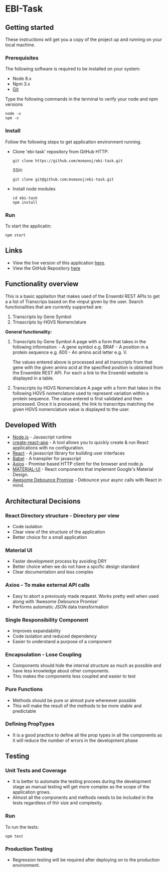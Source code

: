 # EBI-Task

## Getting started

These instructions will get you a copy of the project up and running on your local machine.

### Prerequisites

The following software is required to be installed on your system:

- Node 8.x
- Npm 3.x
- [Git](https://git-scm.com)

Type the following commands in the terminal to verify your node and npm versions

    node -v
    npm -v

### Install

Follow the following steps to get application environment running.

- Clone 'ebi-task' repository from GitHub
  HTTP:

      git clone https://github.com/msmanoj/ebi-task.git

  SSH:

      git clone git@github.com:msmanoj/ebi-task.git

* Install node modules

      cd ebi-task
      npm install

### Run

To start the applicatin:

    npm start

## Links

- View the live version of this application [here](https://msmanoj.github.io/ebi-task/).
- View the GitHub Repository [here](https://github.com/msmanoj/ebi-task)

## Functionality overview

This is a basic appliaiton that makes used of the Ensembl REST APIs to get a a list of Transcrips based on the vinput given by the user. Search functionalities that are currently supported are:

1. Transcripts by Gene Symbol
2. Trnascripts by HGVS Nomenclature

**General functionality:**

1. Transcripts by Gene Symbol
   A page with a form that takes in the following information: - A gene symbol e.g. BRAF - A position in a protein sequence e.g. 600 - An amino acid letter e.g. V.

   The values entered above is processed and all transcripts from that gene with the given amino acid at the specified position is obtained from the Ensemble REST API. For each a link to the Ensembl website is displayed in a table.

2. Transcripts by HGVS Nomenclature
   A page with a form that takes in the following HGVS nomenclature used to represent variation within a protein sequence. The value entered is first validated and then processed. Once it is processed, the link to transcritps matching the given HGVS nomenclature value is displayed to the user.

## Developed With

- [Node.js](https://nodejs.org/en/) - Javascript runtime
- [create-react-app](https://github.com/facebook/create-react-app) - A tool allows you to quickly create & run React applications with no configuration.
- [React](https://reactjs.org/) - A javascript library for building user interfaces
- [Babel](https://babeljs.io/) - A transpiler for javascript
- [Axios](https://www.npmjs.com/package/axios) - Promise based HTTP client for the browser and node.js
- [MATERIAL-UI](https://material-ui.com/) - React components that implement Google's Material Design.
- [Awesome Debounce Promise](https://github.com/slorber/awesome-debounce-promise/) - Debounce your async calls with React in mind.

## Architectural Decisions

### React Directory structure - Directory per view

- Code isolation
- Clear view of the structure of the application
- Better choice for a small application

### Material UI

- Faster development process by avoiding DRY
- Better choice when we do not have a spcific design standard
- Clear documentation and less complex

### Axios - To make external API calls

- Easy to abort a previously made request. Works pretty well when used along with 'Awesome Debounce Promise'
- Performs automatic JSON data transformation

### Single Responsibility Component

- Improves expandability
- Code isolation and reduced dependency
- Easier to understand a purpose of a component

### Encapsulation - Lose Coupling

- Components should hide the internal structure as much as possible and have less knowledge about other components.
- This makes the components less coupled and easier to test

### Pure Functions

- Methods should be pure or almost pure whereever possible
- This will make the result of the methods to be more stable and predictable

### Defining PropTypes

- It is a good practice to define all the prop types in all the components as it will reduce the number of errors in the development phase

## Testing

### Unit Tests and Coverage

- It is better to automate the testing procees during the development stage as manual testing will get more complex as the scope of the application grows.
- Almost all the components and methods needs to be included in the tests regardless of thir size and complexity.

### Run

To run the tests:

    npm test

### Production Testing

- Regression testing will be required after deploying on to the production environment.
